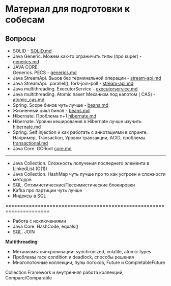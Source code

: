 # Материал для подготовки к собесам

## Вопросы

- SOLID - [SOLID.md](code_style/SOLID.md)
- Java Generic. Можем как-то ограничить типы (про
  super) - [generics.md](java/generics.md)
- JAVA CORE. <br> Generics. PECS -  [generics.md](java/generics.md)
- Java StreamApi. Вызов без терминальной
  операции - [stream-api.md](java/stream-api.md)
- Java StreamApi. .parallel(),
  fork-join-poll - [stream-api.md](java/stream-api.md)
- Java multithreading.
  ExecutorService - [executorservice.md](java/multithreading/executorservice.md)
- Java multithreading. Atomic пакет Механизм под капотом (
  CAS) - [atomic_cas.md](java/multithreading/atomic_cas.md)
- Spring. Scope бинов чуть лучше - [beans.md](../spring/beans/beans.md)
- Жизненный цикл бинов - [beans.md](../spring/beans/beans.md)
- Hibernate. Проблема n+1 [hibernate.md](../spring/hibernate/hibernate.md)
- Hibernate. Уровни кеширования в Hibernate лучше
  изучить [hibernate.md](../spring/hibernate/hibernate.md)
- Spring. Self injection и как работать с аннотациями в спринге.
  Например, Transaction, Уровни транзакции, ACID,
  проблемы [transactional.md](../spring/transactional/transactional.md)
- Java Core. GCRoot [core.md](java/core.md)

--------------

- Java Collection. Сложность получения последнего элемента в LinkedList (O(1))
- Java Collection. HashMap чуть лучше про то как устроен и сложности методов
- SQL. Оптимистические/Пессимистические блокировки
- Kafka про партиции чуть лучше
- Индексы в SQL

=====================================================================

- Работа с исключениями
- Java Core. HashCode, equals()
- SQL. JOIN

**Multithreading**

- Механизмы синхронизации: synchronized, volatile, atomic types
- Проблемы race condition и deadlock, способы решения
- Многопоточные коллекции, пулы потоков, Future и CompletableFuture

Collection Framework и внутренняя работа коллекций, Compare/Comparable


